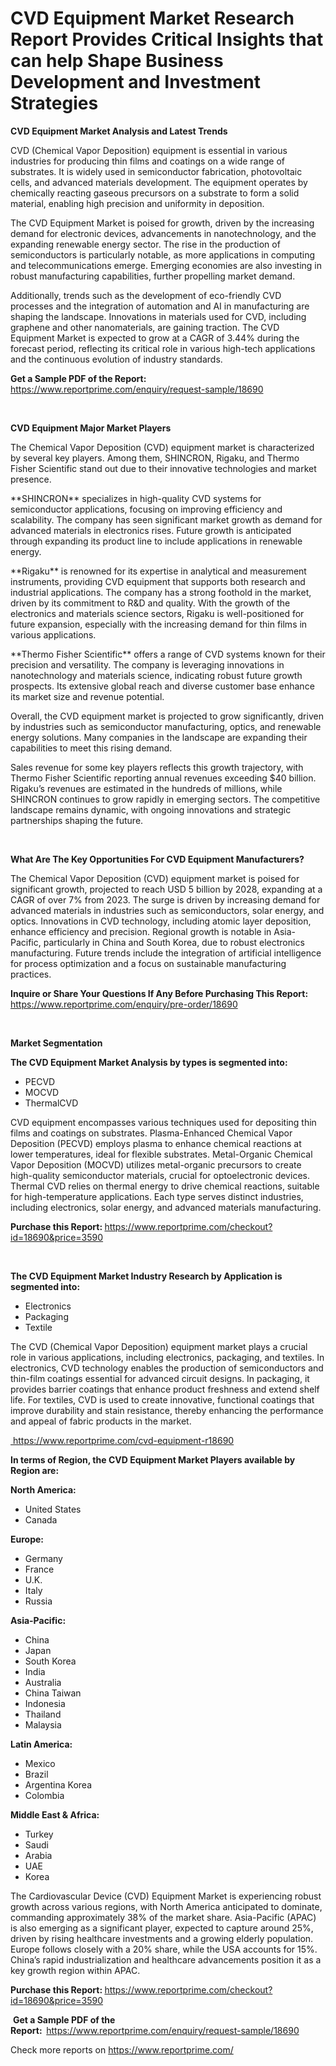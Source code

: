<p><h1>CVD Equipment Market Research Report Provides Critical Insights that can help Shape Business Development and Investment Strategies</h1></p><p><strong>CVD Equipment Market Analysis and Latest Trends</strong></p>
<p><p>CVD (Chemical Vapor Deposition) equipment is essential in various industries for producing thin films and coatings on a wide range of substrates. It is widely used in semiconductor fabrication, photovoltaic cells, and advanced materials development. The equipment operates by chemically reacting gaseous precursors on a substrate to form a solid material, enabling high precision and uniformity in deposition.</p><p>The CVD Equipment Market is poised for growth, driven by the increasing demand for electronic devices, advancements in nanotechnology, and the expanding renewable energy sector. The rise in the production of semiconductors is particularly notable, as more applications in computing and telecommunications emerge. Emerging economies are also investing in robust manufacturing capabilities, further propelling market demand.</p><p>Additionally, trends such as the development of eco-friendly CVD processes and the integration of automation and AI in manufacturing are shaping the landscape. Innovations in materials used for CVD, including graphene and other nanomaterials, are gaining traction. The CVD Equipment Market is expected to grow at a CAGR of 3.44% during the forecast period, reflecting its critical role in various high-tech applications and the continuous evolution of industry standards.</p></p>
<p><strong>Get a Sample PDF of the Report:&nbsp;</strong> <a href="https://www.reportprime.com/enquiry/request-sample/18690?utm_campaign=3051&utm_medium=2&utm_source=Github&utm_content=ia&utm_term=19032025&utm_id=cvd-equipment">https://www.reportprime.com/enquiry/request-sample/18690</a></p>
<p>&nbsp;</p>
<p><strong>CVD Equipment Major Market Players</strong></p>
<p><p>The Chemical Vapor Deposition (CVD) equipment market is characterized by several key players. Among them, SHINCRON, Rigaku, and Thermo Fisher Scientific stand out due to their innovative technologies and market presence.</p><p>**SHINCRON** specializes in high-quality CVD systems for semiconductor applications, focusing on improving efficiency and scalability. The company has seen significant market growth as demand for advanced materials in electronics rises. Future growth is anticipated through expanding its product line to include applications in renewable energy.</p><p>**Rigaku** is renowned for its expertise in analytical and measurement instruments, providing CVD equipment that supports both research and industrial applications. The company has a strong foothold in the market, driven by its commitment to R&D and quality. With the growth of the electronics and materials science sectors, Rigaku is well-positioned for future expansion, especially with the increasing demand for thin films in various applications.</p><p>**Thermo Fisher Scientific** offers a range of CVD systems known for their precision and versatility. The company is leveraging innovations in nanotechnology and materials science, indicating robust future growth prospects. Its extensive global reach and diverse customer base enhance its market size and revenue potential.</p><p>Overall, the CVD equipment market is projected to grow significantly, driven by industries such as semiconductor manufacturing, optics, and renewable energy solutions. Many companies in the landscape are expanding their capabilities to meet this rising demand.</p><p>Sales revenue for some key players reflects this growth trajectory, with Thermo Fisher Scientific reporting annual revenues exceeding $40 billion. Rigaku’s revenues are estimated in the hundreds of millions, while SHINCRON continues to grow rapidly in emerging sectors. The competitive landscape remains dynamic, with ongoing innovations and strategic partnerships shaping the future.</p></p>
<p>&nbsp;</p>
<p><strong>What Are The Key Opportunities For CVD Equipment Manufacturers?</strong></p>
<p><p>The Chemical Vapor Deposition (CVD) equipment market is poised for significant growth, projected to reach USD 5 billion by 2028, expanding at a CAGR of over 7% from 2023. The surge is driven by increasing demand for advanced materials in industries such as semiconductors, solar energy, and optics. Innovations in CVD technology, including atomic layer deposition, enhance efficiency and precision. Regional growth is notable in Asia-Pacific, particularly in China and South Korea, due to robust electronics manufacturing. Future trends include the integration of artificial intelligence for process optimization and a focus on sustainable manufacturing practices.</p></p>
<p><strong>Inquire or Share Your Questions If Any Before Purchasing This Report:</strong> <a href="https://www.reportprime.com/enquiry/pre-order/18690?utm_campaign=3051&utm_medium=2&utm_source=Github&utm_content=ia&utm_term=19032025&utm_id=cvd-equipment">https://www.reportprime.com/enquiry/pre-order/18690</a></p>
<p>&nbsp;</p>
<p><strong>Market Segmentation</strong></p>
<p><strong>The CVD Equipment Market Analysis by types is segmented into:</strong></p>
<p><ul><li>PECVD</li><li>MOCVD</li><li>ThermalCVD</li></ul></p>
<p><p>CVD equipment encompasses various techniques used for depositing thin films and coatings on substrates. Plasma-Enhanced Chemical Vapor Deposition (PECVD) employs plasma to enhance chemical reactions at lower temperatures, ideal for flexible substrates. Metal-Organic Chemical Vapor Deposition (MOCVD) utilizes metal-organic precursors to create high-quality semiconductor materials, crucial for optoelectronic devices. Thermal CVD relies on thermal energy to drive chemical reactions, suitable for high-temperature applications. Each type serves distinct industries, including electronics, solar energy, and advanced materials manufacturing.</p></p>
<p><strong>Purchase this Report:&nbsp;</strong><a href="https://www.reportprime.com/checkout?id=18690&price=3590&utm_campaign=3051&utm_medium=2&utm_source=Github&utm_content=ia&utm_term=19032025&utm_id=cvd-equipment">https://www.reportprime.com/checkout?id=18690&price=3590</a></p>
<p>&nbsp;</p>
<p><strong>The CVD Equipment Market Industry Research by Application is segmented into:</strong></p>
<p><ul><li>Electronics</li><li>Packaging</li><li>Textile</li></ul></p>
<p><p>The CVD (Chemical Vapor Deposition) equipment market plays a crucial role in various applications, including electronics, packaging, and textiles. In electronics, CVD technology enables the production of semiconductors and thin-film coatings essential for advanced circuit designs. In packaging, it provides barrier coatings that enhance product freshness and extend shelf life. For textiles, CVD is used to create innovative, functional coatings that improve durability and stain resistance, thereby enhancing the performance and appeal of fabric products in the market.</p></p>
<p><a href="https://www.reportprime.com/cvd-equipment-r18690?utm_campaign=3051&utm_medium=2&utm_source=Github&utm_content=ia&utm_term=19032025&utm_id=cvd-equipment">&nbsp;https://www.reportprime.com/cvd-equipment-r18690</a></p>
<p><strong>In terms of Region, the CVD Equipment Market Players available by Region are:</strong></p>
<p>
    <p> <strong> North America: </strong>
        <ul>
            <li>United States</li>
            <li>Canada</li>
        </ul>
        </p> 
    <p> <strong> Europe: </strong>
        <ul>
            <li>Germany</li>
            <li>France</li>
            <li>U.K.</li>
            <li>Italy</li>
            <li>Russia</li>
        </ul>
        </p> 
    <p> <strong> Asia-Pacific: </strong>
        <ul>
            <li>China</li>
            <li>Japan</li>
            <li>South Korea</li>
            <li>India</li>
            <li>Australia</li>
            <li>China Taiwan</li>
            <li>Indonesia</li>
            <li>Thailand</li>
            <li>Malaysia</li>
        </ul>
        </p> 
    <p> <strong> Latin America: </strong>
        <ul>
            <li>Mexico</li>
            <li>Brazil</li>
            <li>Argentina Korea</li>
            <li>Colombia</li>
        </ul>
        </p> 
    <p> <strong> Middle East & Africa: </strong>
        <ul>
            <li>Turkey</li>
            <li>Saudi</li>
            <li>Arabia</li>
            <li>UAE</li>
            <li>Korea</li>
        </ul>
    </p>
    </p>
<p><p>The Cardiovascular Device (CVD) Equipment Market is experiencing robust growth across various regions, with North America anticipated to dominate, commanding approximately 38% of the market share. Asia-Pacific (APAC) is also emerging as a significant player, expected to capture around 25%, driven by rising healthcare investments and a growing elderly population. Europe follows closely with a 20% share, while the USA accounts for 15%. China’s rapid industrialization and healthcare advancements position it as a key growth region within APAC.</p></p>
<p><strong>Purchase this Report: </strong><a href="https://www.reportprime.com/checkout?id=18690&price=3590&utm_campaign=3051&utm_medium=2&utm_source=Github&utm_content=ia&utm_term=19032025&utm_id=cvd-equipment">https://www.reportprime.com/checkout?id=18690&price=3590</a></p>
<p>&nbsp;<strong>Get a Sample PDF of the Report:&nbsp;&nbsp;</strong><a href="https://www.reportprime.com/enquiry/request-sample/18690?utm_campaign=3051&utm_medium=2&utm_source=Github&utm_content=ia&utm_term=19032025&utm_id=cvd-equipment">https://www.reportprime.com/enquiry/request-sample/18690</a></p>
<p><strong></strong></p>
<p>Check more reports on <a href="https://www.reportprime.com/?utm_campaign=3051&utm_medium=2&utm_source=Github&utm_content=ia&utm_term=19032025&utm_id=cvd-equipment">https://www.reportprime.com/</a></p>
